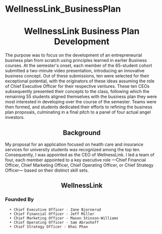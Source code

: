 # WellnessLink_BusinessPlan
 # <div align="center"> WellnessLink Business Plan Development   </div>
The purpose was to focus on the development of an entrepreneurial business plan from scratch using principles learned in earlier Business courses. At the semester's onset, each member of the 65-student cohort submitted a two-minute video presentation, introducing an innovative business concept. Out of these submissions, ten were selected for their exceptional potential, with the originators of these ideas assuming the role of Chief Executive Officer for their respective ventures. These ten CEOs subsequently presented their concepts to the class, following which the remaining 55 students aligned themselves with the business plan they were most interested in developing over the course of the semester. Teams were then formed, and students dedicated their efforts to refining the business plan proposals, culminating in a final pitch to a panel of four actual angel investors.

## <div align="center"> Background </div>
My proposal for an application focused on health care and insurance services for university students was recognized among the top ten. Consequently, I was appointed as the CEO of WellnessLink. I led a team of four, each member appointed to a key executive role —Chief Financial Officer, Chief Marketing Officer, Chief Operating Officer, or Chief Strategy Officer— based on their distinct skill sets.

## <div align="center"> WellnessLink </div>

### Founded By
      • Chief Executive Officer - Zane Bjornerud
      • Chief Financial Officer - Jeff Miller
      • Chief Marketing Officer - Mason Stinson-Williams
      • Chief Operating Officer - Sam Abrashoff
      • Chief Strategy Officer - Khoi Phan
